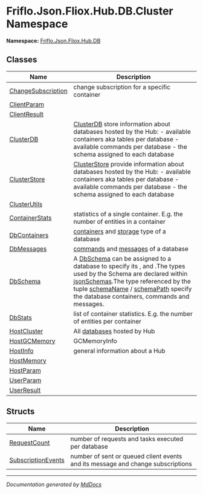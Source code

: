 ﻿<!--  
  <auto-generated>   
    The contents of this file were generated by a tool.  
    Changes to this file may be list if the file is regenerated  
  </auto-generated>   
-->

# Friflo.Json.Fliox.Hub.DB.Cluster Namespace

**Namespace:** [Friflo.Json.Fliox.Hub.DB](../index.md)  

## Classes

| Name                                              | Description                                                                                                                                                                                                                                                                                                                                                              |
| ------------------------------------------------- | ------------------------------------------------------------------------------------------------------------------------------------------------------------------------------------------------------------------------------------------------------------------------------------------------------------------------------------------------------------------------ |
| [ChangeSubscription](ChangeSubscription/index.md) | change subscription for a specific container                                                                                                                                                                                                                                                                                                                             |
| [ClientParam](ClientParam/index.md)               |                                                                                                                                                                                                                                                                                                                                                                          |
| [ClientResult](ClientResult/index.md)             |                                                                                                                                                                                                                                                                                                                                                                          |
| [ClusterDB](ClusterDB/index.md)                   | [ClusterDB](ClusterDB/index.md) store information about databases hosted by the Hub:             \- available containers aka tables per database             \- available commands per database             \- the schema assigned to each database                                                                                                                      |
| [ClusterStore](ClusterStore/index.md)             | [ClusterStore](ClusterStore/index.md) provide information about databases hosted by the Hub:             \- available containers aka tables per database             \- available commands per database             \- the schema assigned to each database                                                                                                              |
| [ClusterUtils](ClusterUtils/index.md)             |                                                                                                                                                                                                                                                                                                                                                                          |
| [ContainerStats](ContainerStats/index.md)         | statistics of a single container. E.g. the number of entities in a container                                                                                                                                                                                                                                                                                             |
| [DbContainers](DbContainers/index.md)             | [containers](DbContainers/fields/containers.md) and [storage](DbContainers/fields/storage.md) type of a database                                                                                                                                                                                                                                                         |
| [DbMessages](DbMessages/index.md)                 | [commands](DbMessages/fields/commands.md) and [messages](DbMessages/fields/messages.md) of a database                                                                                                                                                                                                                                                                    |
| [DbSchema](DbSchema/index.md)                     | A [DbSchema](DbSchema/index.md) can be assigned to a database to specify its ,  and .The types used by the Schema are declared within [jsonSchemas](DbSchema/fields/jsonSchemas.md).The type referenced by the tuple [schemaName](DbSchema/fields/schemaName.md) \/ [schemaPath](DbSchema/fields/schemaPath.md) specify the database containers, commands and messages.  |
| [DbStats](DbStats/index.md)                       | list of container statistics. E.g. the number of entities per container                                                                                                                                                                                                                                                                                                  |
| [HostCluster](HostCluster/index.md)               | All [databases](HostCluster/fields/databases.md) hosted by Hub                                                                                                                                                                                                                                                                                                           |
| [HostGCMemory](HostGCMemory/index.md)             | GCMemoryInfo                                                                                                                                                                                                                                                                                                                                                             |
| [HostInfo](HostInfo/index.md)                     | general information about a Hub                                                                                                                                                                                                                                                                                                                                          |
| [HostMemory](HostMemory/index.md)                 |                                                                                                                                                                                                                                                                                                                                                                          |
| [HostParam](HostParam/index.md)                   |                                                                                                                                                                                                                                                                                                                                                                          |
| [UserParam](UserParam/index.md)                   |                                                                                                                                                                                                                                                                                                                                                                          |
| [UserResult](UserResult/index.md)                 |                                                                                                                                                                                                                                                                                                                                                                          |

## Structs

| Name                                              | Description                                                                     |
| ------------------------------------------------- | ------------------------------------------------------------------------------- |
| [RequestCount](RequestCount/index.md)             | number of requests and tasks executed per database                              |
| [SubscriptionEvents](SubscriptionEvents/index.md) | number of sent or queued client events and its message and change subscriptions |

___

*Documentation generated by [MdDocs](https://github.com/ap0llo/mddocs)*
